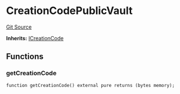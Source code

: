 # CreationCodePublicVault
[Git Source](https://github.com/ArrakisFinance/arrakis-modular/blob/b9ae3a6dd7145e0f69f817dcb31abd79f8e19310/src/CreationCodePublicVault.sol)

**Inherits:**
[ICreationCode](/src/interfaces/ICreationCode.sol/interface.ICreationCode.md)


## Functions
### getCreationCode


```solidity
function getCreationCode() external pure returns (bytes memory);
```

